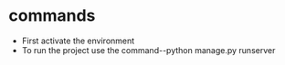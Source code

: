 # commands
- First activate the environment
- To run the project use the command--python manage.py runserver
